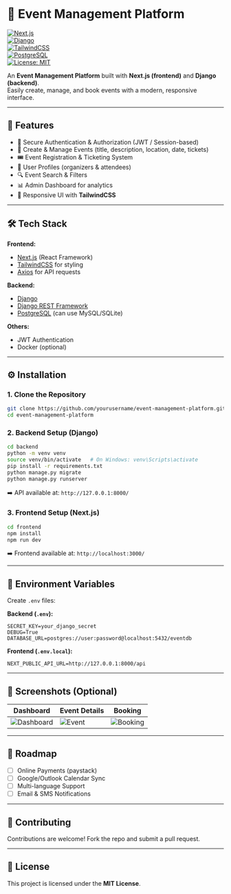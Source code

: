 # 🎉 Event Management Platform  

[![Next.js](https://img.shields.io/badge/Next.js-13-black?logo=next.js)](https://nextjs.org/)  
[![Django](https://img.shields.io/badge/Django-4.x-green?logo=django)](https://www.djangoproject.com/)  
[![TailwindCSS](https://img.shields.io/badge/TailwindCSS-3.x-38B2AC?logo=tailwind-css)](https://tailwindcss.com/)  
[![PostgreSQL](https://img.shields.io/badge/PostgreSQL-13-blue?logo=postgresql)](https://www.postgresql.org/)  
[![License: MIT](https://img.shields.io/badge/License-MIT-yellow.svg)](LICENSE)  

An **Event Management Platform** built with **Next.js (frontend)** and **Django (backend)**.  
Easily create, manage, and book events with a modern, responsive interface.  

---

## 🚀 Features  

- 🔐 Secure Authentication & Authorization (JWT / Session-based)  
- 📅 Create & Manage Events (title, description, location, date, tickets)  
- 🎟️ Event Registration & Ticketing System  
- 👥 User Profiles (organizers & attendees)  
- 🔍 Event Search & Filters  
- 📊 Admin Dashboard for analytics  
- 📱 Responsive UI with **TailwindCSS**  

---

## 🛠️ Tech Stack  

**Frontend:**  
- [Next.js](https://nextjs.org/) (React Framework)  
- [TailwindCSS](https://tailwindcss.com/) for styling  
- [Axios](https://axios-http.com/) for API requests  

**Backend:**  
- [Django](https://www.djangoproject.com/)  
- [Django REST Framework](https://www.django-rest-framework.org/)  
- [PostgreSQL](https://www.postgresql.org/) (can use MySQL/SQLite)  

**Others:**  
- JWT Authentication  
- Docker (optional)  

---

## ⚙️ Installation  

### 1. Clone the Repository  
```bash
git clone https://github.com/yourusername/event-management-platform.git
cd event-management-platform
```

### 2. Backend Setup (Django)  
```bash
cd backend
python -m venv venv
source venv/bin/activate   # On Windows: venv\Scripts\activate
pip install -r requirements.txt
python manage.py migrate
python manage.py runserver
```
➡️ API available at: `http://127.0.0.1:8000/`  

### 3. Frontend Setup (Next.js)  
```bash
cd frontend
npm install
npm run dev
```
➡️ Frontend available at: `http://localhost:3000/`  

---

## 🔑 Environment Variables  

Create `.env` files:  

**Backend (`.env`):**  
```
SECRET_KEY=your_django_secret
DEBUG=True
DATABASE_URL=postgres://user:password@localhost:5432/eventdb
```

**Frontend (`.env.local`):**  
```
NEXT_PUBLIC_API_URL=http://127.0.0.1:8000/api
```

---

## 📸 Screenshots (Optional)  

| Dashboard | Event Details | Booking |
|-----------|---------------|---------|
| ![Dashboard](screenshots/dashboard.png) | ![Event](screenshots/event.png) | ![Booking](screenshots/booking.png) |  

---

## 📌 Roadmap  

- [ ] Online Payments (paystack)  
- [ ] Google/Outlook Calendar Sync  
- [ ] Multi-language Support  
- [ ] Email & SMS Notifications  

---

## 🤝 Contributing  

Contributions are welcome! Fork the repo and submit a pull request.  

---

## 📜 License  

This project is licensed under the **MIT License**.  
